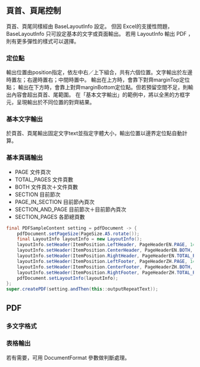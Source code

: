 ## 頁首、頁尾控制


頁首、頁尾同樣經由 BaseLayoutInfo 設定。
但因 Excel的支援性問題，BaseLayoutInfo 只可設定基本的文字或頁面輸出。
若用 LayoutInfo 輸出 PDF ，則有更多彈性的樣式可以選擇。

### 定位點

輸出位置由position指定，依左中右／上下組合，共有六個位置。文字輸出於左邊時置左；右邊時置右；中間時置中。
輸出在上方時，會靠下對齊marginTop定位點；
輸出在下方時，會靠上對齊marginBottom定位點。但若預留空間不足，則輸出內容會超出頁首、尾範圍。
在「基本文字輸出」的範例中，將以全黑的方框字元，呈現輸出於不同位置的對齊結果。

### 基本文字輸出

於頁首、頁尾輸出固定文字text並指定字體大小，輸出位置以邊界定位點自動計算。



### 基本頁碼輸出


* PAGE	文件頁次
* TOTAL_PAGES	文件頁數
* BOTH 	文件頁次＋文件頁數
* SECTION	目前節次
* PAGE_IN_SECTION	目前節內頁次
* SECTION_AND_PAGE	目前節次＋目前節內頁次
* SECTION_PAGES	各節總頁數

``` java
final PDFSampleContent setting = pdfDocument -> {
    pdfDocument.setPageSize(PageSize.A5.rotate());
    final LayoutInfo layoutInfo = new LayoutInfo();
    layoutInfo.setHeader(ItemPosition.LeftHeader, PageHeaderEN.PAGE, 14);
    layoutInfo.setHeader(ItemPosition.CenterHeader, PageHeaderEN.BOTH, 14);
    layoutInfo.setHeader(ItemPosition.RightHeader, PageHeaderEN.TOTAL_PAGES, 14);
    layoutInfo.setHeader(ItemPosition.LeftFooter, PageHeaderZH.PAGE, 14);
    layoutInfo.setHeader(ItemPosition.CenterFooter, PageHeaderZH.BOTH, 14);
    layoutInfo.setHeader(ItemPosition.RightFooter, PageHeaderZH.TOTAL_PAGES, 14);
    pdfDocument.setLayoutInfo(layoutInfo);
};
super.createPDF(setting.andThen(this::outputRepeatText));
```




## PDF  

### 多文字格式

### 表格輸出

  
  
    
若有需要，可用 DocumentFormat 參數做判斷處理。


  